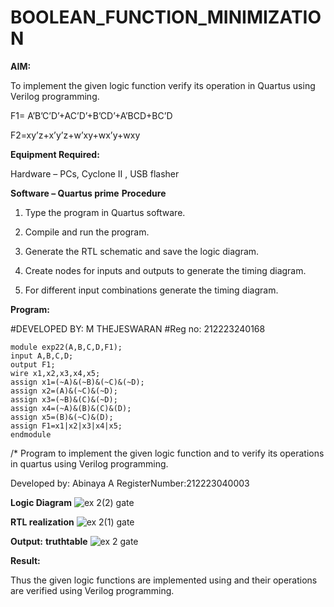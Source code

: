 # BOOLEAN_FUNCTION_MINIMIZATION

**AIM:**

To implement the given logic function verify its operation in Quartus using Verilog programming.

F1= A’B’C’D’+AC’D’+B’CD’+A’BCD+BC’D 

F2=xy’z+x’y’z+w’xy+wx’y+wxy

**Equipment Required:**

Hardware – PCs, Cyclone II , USB flasher

**Software – Quartus prime**
**Procedure**

1.	Type the program in Quartus software.

2.	Compile and run the program.

3.	Generate the RTL schematic and save the logic diagram.

4.	Create nodes for inputs and outputs to generate the timing diagram.

5.	For different input combinations generate the timing diagram.


**Program:**

#DEVELOPED BY: M THEJESWARAN
#Reg no: 212223240168
```
module exp22(A,B,C,D,F1);
input A,B,C,D;
output F1;
wire x1,x2,x3,x4,x5;
assign x1=(~A)&(~B)&(~C)&(~D);
assign x2=(A)&(~C)&(~D);
assign x3=(~B)&(C)&(~D);
assign x4=(~A)&(B)&(C)&(D);
assign x5=(B)&(~C)&(D);
assign F1=x1|x2|x3|x4|x5;
endmodule

```
/* Program to implement the given logic function and to verify its operations in quartus using Verilog programming. 

Developed by:
Abinaya A
RegisterNumber:212223040003


**Logic Diagram**
![ex 2(2) gate](https://github.com/23002776/BOOLEAN_FUNCTION_MINIMIZATION/assets/145742657/5eff3a58-6b34-43e1-aad0-00e776b37f2b)

**RTL realization**
![ex 2(1) gate](https://github.com/23002776/BOOLEAN_FUNCTION_MINIMIZATION/assets/145742657/7e13c989-c381-42d8-a34a-88075f794685)


**Output:**
**truthtable**
![ex 2 gate](https://github.com/23002776/BOOLEAN_FUNCTION_MINIMIZATION/assets/145742657/1902cbbc-b9ed-4a11-84e4-0b4328c65387)

**Result:**

Thus the given logic functions are implemented using and their operations are verified using Verilog programming.

